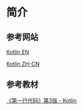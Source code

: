 # 简介

## 参考网站

[Kotlin EN](https://kotlinlang.org/docs/reference/)

[Kotlin ZH-CN](https://www.kotlincn.net/docs/reference/)

## 参考教材

[《第一行代码》第3版 - Kotlin](https://book.douban.com/subject/34996842/)

